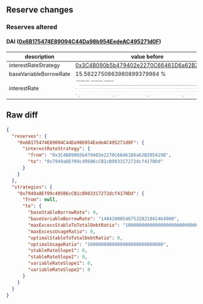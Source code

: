 ## Reserve changes

### Reserves altered

#### DAI ([0x6B175474E89094C44Da98b954EedeAC495271d0F](https://etherscan.io/address/0x6B175474E89094C44Da98b954EedeAC495271d0F))

| description | value before | value after |
| --- | --- | --- |
| interestRateStrategy | [0x3C4B090b5b479402e2270C66461D6a62B2054198](https://etherscan.io/address/0x3C4B090b5b479402e2270C66461D6a62B2054198) | [0x7949a8Ef09c49506cCB1cB983317272dcf4170Dd](https://etherscan.io/address/0x7949a8Ef09c49506cCB1cB983317272dcf4170Dd) |
| baseVariableBorrowRate | 15.5822750863980899379984 % | 14.8420005467532821842464 % |
| interestRate | ![before](/.assets/e94efc122eb5c9e8cb0eefbb541a17a006fc99fb.svg) | ![after](/.assets/bb6618cc4bbb74ed9ec7a19be1c14ea12ad06e73.svg) |

## Raw diff

```json
{
  "reserves": {
    "0x6B175474E89094C44Da98b954EedeAC495271d0F": {
      "interestRateStrategy": {
        "from": "0x3C4B090b5b479402e2270C66461D6a62B2054198",
        "to": "0x7949a8Ef09c49506cCB1cB983317272dcf4170Dd"
      }
    }
  },
  "strategies": {
    "0x7949a8Ef09c49506cCB1cB983317272dcf4170Dd": {
      "from": null,
      "to": {
        "baseStableBorrowRate": 0,
        "baseVariableBorrowRate": "148420005467532821842464000",
        "maxExcessStableToTotalDebtRatio": "1000000000000000000000000000",
        "maxExcessUsageRatio": 0,
        "optimalStableToTotalDebtRatio": 0,
        "optimalUsageRatio": "1000000000000000000000000000",
        "stableRateSlope1": 0,
        "stableRateSlope2": 0,
        "variableRateSlope1": 0,
        "variableRateSlope2": 0
      }
    }
  }
}
```